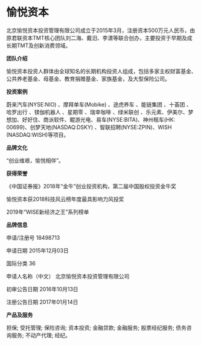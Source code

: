# 

# 愉悦资本

北京愉悦资本投资管理有限公司成立于2015年3月，注册资本500万元人民币，由原君联资本TMT核心团队刘二海、戴汨、李潇等联合创办，主要投资于早期及成长期TMT及创新消费领域。

**团队介绍**

愉悦资本投资人群体由全球知名的长期机构投资人组成，包括多家主权财富基金、公共养老基金、母基金、教育捐赠基金、家族基金，及大型保险公司。

**投资案例**

蔚来汽车(NYSE:NIO) 、摩拜单车(Mobike) 、途虎养车 、能链集团 、十荟团 、哈罗出行 、镁伽机器人 、星期零 、瑞幸咖啡 、绿米联创 、乐元素、伊美尔、梦想加、好好住、商派软件、鲲游光电、易车(NYSE:BITA)、神州租车(HK: 00699)、创梦天地(NASDAQ:DSKY) 、智联招聘(NYSE:ZPIN)、WISH (NASDAQ:WISH)等项目。

**品牌文化**

“创业维艰，愉悦相伴”。

**获得荣誉**

《中国证券报》2018年“金牛”创业投资机构，第二届中国股权投资金牛奖 

愉悦资本获2018科技风云榜年度最具影响力风投奖 

2019年“WISE新经济之王”系列榜单

**品牌信息**

申请/注册号 18498713 

申请日期 2015年12月03日

国际分类 36

申请人名称（中文） 北京愉悦资本投资管理有限公司 

初审公告日期 2016年10月13日

注册公告日期 2017年01月14日 

**产品及服务**

担保; 受托管理; 保险咨询; 资本投资; 金融贷款; 金融服务; 股票经纪服务; 债务咨询服务; 不动产代理; 经纪。

